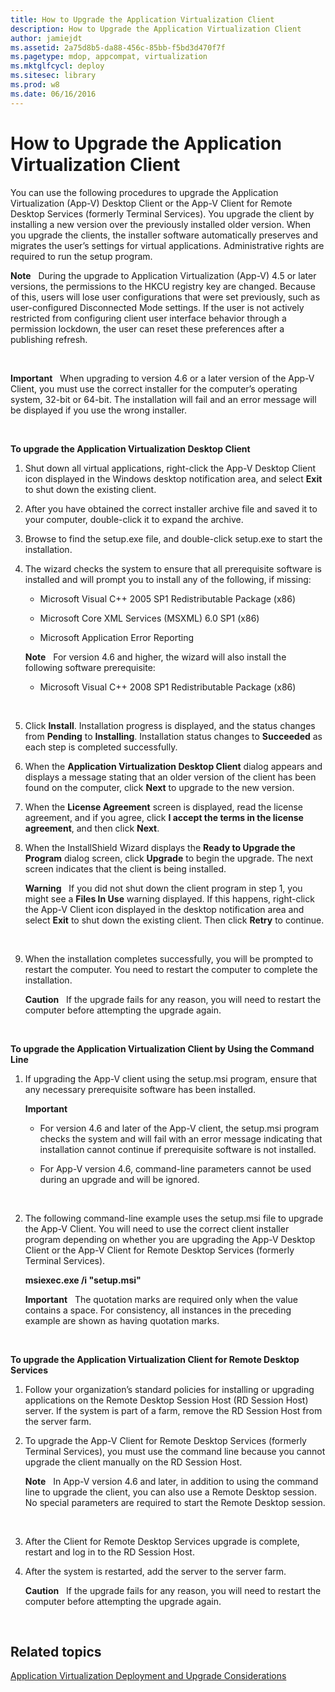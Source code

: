 ```yaml
---
title: How to Upgrade the Application Virtualization Client
description: How to Upgrade the Application Virtualization Client
author: jamiejdt
ms.assetid: 2a75d8b5-da88-456c-85bb-f5bd3d470f7f
ms.pagetype: mdop, appcompat, virtualization
ms.mktglfcycl: deploy
ms.sitesec: library
ms.prod: w8
ms.date: 06/16/2016
---
```



# How to Upgrade the Application Virtualization Client


You can use the following procedures to upgrade the Application Virtualization (App-V) Desktop Client or the App-V Client for Remote Desktop Services (formerly Terminal Services). You upgrade the client by installing a new version over the previously installed older version. When you upgrade the clients, the installer software automatically preserves and migrates the user’s settings for virtual applications. Administrative rights are required to run the setup program.

**Note**  
During the upgrade to Application Virtualization (App-V) 4.5 or later versions, the permissions to the HKCU registry key are changed. Because of this, users will lose user configurations that were set previously, such as user-configured Disconnected Mode settings. If the user is not actively restricted from configuring client user interface behavior through a permission lockdown, the user can reset these preferences after a publishing refresh.

 

**Important**  
When upgrading to version 4.6 or a later version of the App-V Client, you must use the correct installer for the computer’s operating system, 32-bit or 64-bit. The installation will fail and an error message will be displayed if you use the wrong installer.

 

**To upgrade the Application Virtualization Desktop Client**

1.  Shut down all virtual applications, right-click the App-V Desktop Client icon displayed in the Windows desktop notification area, and select **Exit** to shut down the existing client.

2.  After you have obtained the correct installer archive file and saved it to your computer, double-click it to expand the archive.

3.  Browse to find the setup.exe file, and double-click setup.exe to start the installation.

4.  The wizard checks the system to ensure that all prerequisite software is installed and will prompt you to install any of the following, if missing:

    -   Microsoft Visual C++ 2005 SP1 Redistributable Package (x86)

    -   Microsoft Core XML Services (MSXML) 6.0 SP1 (x86)

    -   Microsoft Application Error Reporting

    **Note**  
    For version 4.6 and higher, the wizard will also install the following software prerequisite:

    -   Microsoft Visual C++ 2008 SP1 Redistributable Package (x86)

     

5.  Click **Install**. Installation progress is displayed, and the status changes from **Pending** to **Installing**. Installation status changes to **Succeeded** as each step is completed successfully.

6.  When the **Application Virtualization Desktop Client** dialog appears and displays a message stating that an older version of the client has been found on the computer, click **Next** to upgrade to the new version.

7.  When the **License Agreement** screen is displayed, read the license agreement, and if you agree, click **I accept the terms in the license agreement**, and then click **Next**.

8.  When the InstallShield Wizard displays the **Ready to Upgrade the Program** dialog screen, click **Upgrade** to begin the upgrade. The next screen indicates that the client is being installed.

    **Warning**  
    If you did not shut down the client program in step 1, you might see a **Files In Use** warning displayed. If this happens, right-click the App-V Client icon displayed in the desktop notification area and select **Exit** to shut down the existing client. Then click **Retry** to continue.

     

9.  When the installation completes successfully, you will be prompted to restart the computer. You need to restart the computer to complete the installation.

    **Caution**  
    If the upgrade fails for any reason, you will need to restart the computer before attempting the upgrade again.

     

**To upgrade the Application Virtualization Client by Using the Command Line**

1.  If upgrading the App-V client using the setup.msi program, ensure that any necessary prerequisite software has been installed.

    **Important**  
    -   For version 4.6 and later of the App-V client, the setup.msi program checks the system and will fail with an error message indicating that installation cannot continue if prerequisite software is not installed.

    -   For App-V version 4.6, command-line parameters cannot be used during an upgrade and will be ignored.

     

2.  The following command-line example uses the setup.msi file to upgrade the App-V Client. You will need to use the correct client installer program depending on whether you are upgrading the App-V Desktop Client or the App-V Client for Remote Desktop Services (formerly Terminal Services).

    **msiexec.exe /i "setup.msi"**

    **Important**  
    The quotation marks are required only when the value contains a space. For consistency, all instances in the preceding example are shown as having quotation marks.

     

**To upgrade the Application Virtualization Client for Remote Desktop Services**

1.  Follow your organization’s standard policies for installing or upgrading applications on the Remote Desktop Session Host (RD Session Host) server. If the system is part of a farm, remove the RD Session Host from the server farm.

2.  To upgrade the App-V Client for Remote Desktop Services (formerly Terminal Services), you must use the command line because you cannot upgrade the client manually on the RD Session Host.

    **Note**  
    In App-V version 4.6 and later, in addition to using the command line to upgrade the client, you can also use a Remote Desktop session. No special parameters are required to start the Remote Desktop session.

     

3.  After the Client for Remote Desktop Services upgrade is complete, restart and log in to the RD Session Host.

4.  After the system is restarted, add the server to the server farm.

    **Caution**  
    If the upgrade fails for any reason, you will need to restart the computer before attempting the upgrade again.

     

## Related topics


[Application Virtualization Deployment and Upgrade Considerations](application-virtualization-deployment-and-upgrade-considerations.md)

 

 





